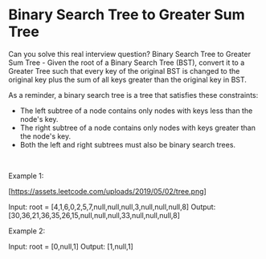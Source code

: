 # Binary Search Tree to Greater Sum Tree

Can you solve this real interview question? Binary Search Tree to Greater Sum Tree - Given the root of a Binary Search Tree (BST), convert it to a Greater Tree such that every key of the original BST is changed to the original key plus the sum of all keys greater than the original key in BST.

As a reminder, a binary search tree is a tree that satisfies these constraints:

 * The left subtree of a node contains only nodes with keys less than the node's key.
 * The right subtree of a node contains only nodes with keys greater than the node's key.
 * Both the left and right subtrees must also be binary search trees.

 

Example 1:

[https://assets.leetcode.com/uploads/2019/05/02/tree.png]


Input: root = [4,1,6,0,2,5,7,null,null,null,3,null,null,null,8]
Output: [30,36,21,36,35,26,15,null,null,null,33,null,null,null,8]


Example 2:


Input: root = [0,null,1]
Output: [1,null,1]
